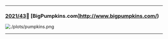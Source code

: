 ***

### [2021/43](https://github.com/javierfs/tidyTuesday/tree/main/w43-2021-10-19)🎃 [BigPumpkins.com]http://www.bigpumpkins.com/)

![./plots/pumpkins.png](https://https://github.com/javierfs/tidyTuesday/blob/main/w43-2021-10-19/w43-giant-pumpkins_files/figure-gfm/showing%20viz-1.png)

***